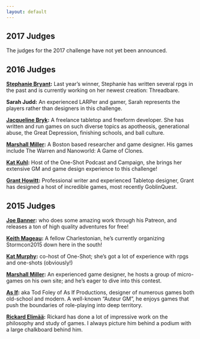 ```yaml
---
layout: default
---
```

## 2017 Judges

The judges for the 2017 challenge have not yet been announced.

## 2016 Judges

**[Stephanie Bryant](http://www.mortaine.com/blog/):** Last year’s winner, Stephanie has written several rpgs in the past and is currently working on her newest creation: Threadbare.

**Sarah Judd:** An experienced LARPer and gamer, Sarah represents the players rather than designers in this challenge.

**[Jacqueline Bryk](http://tacticalnymphomania.tumblr.com/):** A freelance tabletop and freeform developer. She has written and run games on such diverse topics as apotheosis, generational abuse, the Great Depression, finishing schools, and ball culture.

**[Marshall Miller](http://www.finemessgames.com/):** A Boston based researcher and game designer. His games include The Warren and Nanoworld: A Game of Clones.

**[Kat Kuhl](https://twitter.com/wolvesarekuhl):** Host of the One-Shot Podcast and Campaign, she brings her extensive GM and game design experience to this challenge!

**[Grant Howitt](http://lookrobot.co.uk/games/):** Professional writer and experienced Tabletop designer, Grant has designed a host of incredible games, most recently GoblinQuest.

## 2015 Judges

**[Joe Banner](http://joebanner.co.uk/):** who does some amazing work through his Patreon, and releases a ton of high quality adventures for free!	

**[Keith Mageau](https://rollingboxcars.com/):** A fellow Charlestonian, he’s currently organizing Stormcon2015 down here in the south!

**[Kat Murphy](http://oneshotpodcast.com/):** co-host of One-Shot; she’s got a lot of experience with rpgs and one-shots (obviously!)	

**[Marshall Miller](http://www.finemessgames.com/):** An experienced game designer, he hosts a group of micro-games on his own site; and he’s eager to dive into this contest.

**[As If](http://www.asifproductions.com/):** aka Tod Foley of As If Productions, designer of numerous games both old-school and modern. A well-known “Auteur GM”, he enjoys games that push the boundaries of role-playing into deep territory.	

**[Rickard Elimää](https://plus.google.com/u/0/116235159947041206206):** Rickard has done a lot of impressive work on the philosophy and study of games. I always picture him behind a podium with a large chalkboard behind him.